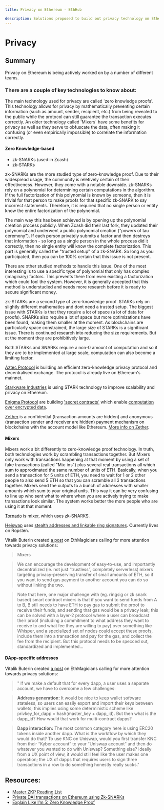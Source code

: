 ```yaml
---
title: Privacy on Ethereum - EthHub

description: Solutions proposed to build out privacy technology on Ethereum.
---
```


# Privacy

## Summary

Privacy on Ethereum is being actively worked on by a number of different teams.

### There are a couple of key technologies to know about:

The main technology used for privacy are called 'zero knowledge proofs'. This technology allows for privacy by mathematically preventing certain information (such as amount, sender, recipient, etc.) from being revealed to the public while the protocol can still guarantee the transaction executes correctly. An older technology called 'Mixers' have some benefits for privacy as well as they serve to obfuscate the data, often making it confusing (or even empirically impossible) to correlate the information correctly.

#### Zero Knowledge-based
  * zk-SNARKs \(used in Zcash\) 
  * zk-STARKs

zk-SNARKs are the more studied type of zero-knowledge proof. Due to their widespread usage, the community is reletively certain of their effectiveness. However, they come with a notable downside. zk-SNARKs rely on a polynomial for determining certain computations in the algorithm. If the full factorization of this polynomial is known by someone, then it is trivial for that person to make proofs for that specific zk-SNARK to say incorrect statements. Therefore, it is required that no single person or entity know the entire factorization of the polynomial.

The main way this has been achieved is by opening up the polynomial creation process publicly. When Zcash did their last fork, they updated their polynomial and underwent a public polynomial creation ("powers of tau ceremony"). If each person privately submits a factor and then destroys that information - so long as a single person in the whole process did it correctly, then no single entity will know the complete factorization. This part is generally called the "trusted setup" of a zk-SNARK. So long as you participated, then you can be 100% certain that this issue is not present.

There are other studied methods to handle this issue. One of the most interesting is to use a specific type of polynomial that only has complex (imaginary) factors. This prevents there from even existing a factorization which could fool the system. However, it is generally accepted that this method is understudied and needs more research before it is ready to secure significant money.

zk-STARKs are a second type of zero-knowledge proof. STARKs rely on slightly different mathematics and dont need a trusted setup. The biggest issue with STARKs is that they require a lot of space (a lot of data for proofs). SNARKs also require a lot of space but more optimizations have been found, making them smaller at the moment. As blockchains are particularly space constrained, the large size of STARKs is a significant issue. There is continued research into reducing the size requirements. But at the moment they are prohibitively large.

Both STARKs and SNARKs require a non-0 amount of computation and so if they are to be implemented at large scale, computation can also become a limiting factor.


[Aztec Protocol](../built-on-ethereum/infrastructure/aztec-protocol.md) is building an efficient zero-knowledge privacy protocol and decentralised exchange. The protocol is already live on Ethereum's mainnet.

[Starkware Industries](https://www.starkware.co/) is using STARK technology to improve scalability and privacy on Ethereum.

[Enigma Protocol](https://blog.enigma.co/welcome-to-enigma-start-here-e65c8c9125ef) are building ['secret contracts'](https://blog.enigma.co/defining-secret-contracts-f40ddee67ef2) which enable [computation over encrypted data](https://blog.enigma.co/computing-over-encrypted-data-d36621458447).

[Zether](https://ethresear.ch/t/zether-the-first-privacy-mechanism-designed-for-ethereum/5029) is a confidential (transaction amounts are hidden) and anonymous (transaction sender and receiver are hidden) payment mechanism on blockchains with the account model like Ethereum. [More info on Zether](https://medium.com/@loveshharchandani/notes-on-zether-towards-privacy-in-a-smart-contract-world-6c4333f975d).


#### Mixers

Mixers work a bit differently to zero-knowledge proof technology. In truth, both technologies work by scrambling transactions together. But Mixers only work with transactions happening at that moment by using a set of fake transactions (called "Mix-ins") plus several real transactions all which sum to approximated the same number of units of ETH. Basically, when you send a transaction for 5 units of ETH, you need to wait for 1 or 2 other people to also send 5 ETH so that you can scramble all 3 transactions together. Mixers send the outputs to a bunch of addresses with smaller amounts which sum to your original units. This way it can be very confusing to line up who sent what to where when you are actively trying to make transactions look similar. The system works better the more people who are using it at that moment.

[Tornado](https://tornado.cash/) is mixer, which uses zk-SNARKS.

[Heiswap](https://heiswap.exchange/) uses [stealth addresses and linkable ring signatures](https://kndrck.co/posts/heiswap_internal_arch_tour/). Currently lives on Ropsten.

Vitalik Buterin created [a post](https://ethereum-magicians.org/t/meta-we-should-value-privacy-more/2475) on EthMagicians calling for more attention towards privacy solutions:
> Mixers

> We can encourage the development of easy-to-use, and importantly decentralized (ie. not just “trustless”, completely serverless) mixers targeting privacy-preserving transfer of small amounts of ETH, so if you want to send gas payment to another account you can do so without linking the two.

> Note that here, one major challenge with (eg. ringsig or zk snark based) smart contract mixers is that if you want to send funds from A to B, B still needs to have ETH to pay gas to submit the proof to receive their funds, and sending that gas would be a privacy leak; this can be solved with a layer-2 protocol where a user can broadcast their proof (including a commitment to what address they want to receive to and what fee they are willing to pay) over something like Whisper, and a specialized set of nodes could accept these proofs, include them into a transaction and pay for the gas, and collect the fee from the recipient. But this protocol needs to be specced out, standardized and implemented…

#### DApp-specific addresses

Vitalik Buterin created [a post](https://ethereum-magicians.org/t/meta-we-should-value-privacy-more/2475) on EthMagicians calling for more attention towards privacy solutions:

> " If we make a default that for every dapp, a user uses a separate account, we have to overcome a few challenges:

> **Address generation:** It would be nice to keep wallet software stateless, so users can easily export and import their keys between wallets; this implies using some deterministic scheme like privkey_for_dapp = hash(master_key + dapp_id). But then what is the dapp_id? How would that work for multi-contract dapps?

> **Dapp interaction:** The most common category here is using ERC20 tokens inside another dapp. What is the workflow by which they would do that? To use KNC on Uniswap, would you first transfer KNC from their “Kyber account” to your “Uniswap account” and then do whatever you wanted to do with Uniswap? Something else? Ideally from a UX point of view, it would still feel like the user makes one operation; the UX of dapps that requires users to sign three transactions in a row to do something honestly really sucks."

## Resources:

* [Master ZKP Reading List](https://zkp.science/)
* [Private DAI transactions on Ethereum using Zk-SNARKs](https://medium.com/@atvanguard/zkdai-private-dai-transactions-on-ethereum-using-zk-snarks-9e3ef4676e22)
* [Explain Like I’m 5: Zero Knowledge Proof](https://hackernoon.com/eli5-zero-knowledge-proof-78a276db9eff)

